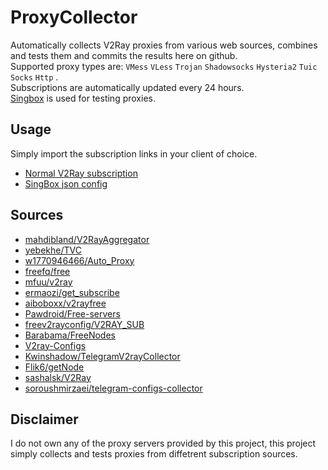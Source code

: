 # ProxyCollector
Automatically collects V2Ray proxies from various web sources, combines and tests them and commits the results here on github.  
Supported proxy types are: `VMess` `VLess` `Trojan` `Shadowsocks` `Hysteria2` `Tuic` `Socks` `Http` .  
Subscriptions are automatically updated every 24 hours.  
[Singbox](https://github.com/SagerNet/sing-box) is used for testing proxies.
## Usage
Simply import the subscription links in your client of choice.
- [Normal V2Ray subscription](https://raw.githubusercontent.com/Mahdi0024/ProxyCollector/master/sub/proxies.txt)
- [SingBox json config](https://raw.githubusercontent.com/Mahdi0024/ProxyCollector/master/sub/singbox.txt)
## Sources
- [mahdibland/V2RayAggregator](https://github.com/mahdibland/V2RayAggregator)
- [yebekhe/TVC](https://github.com/yebekhe/TVC)
- [w1770946466/Auto_Proxy](https://github.com/w1770946466/Auto_proxy)
- [freefq/free](https://github.com/freefq/free)
- [mfuu/v2ray](https://github.com/mfuu/v2ray)
- [ermaozi/get_subscribe](https://github.com/ermaozi/get_subscribe)
- [aiboboxx/v2rayfree](https://github.com/aiboboxx/v2rayfree)
- [Pawdroid/Free-servers](https://github.com/Pawdroid/Free-servers)
- [freev2rayconfig/V2RAY_SUB](https://github.com/freev2rayconfig/V2RAY_SUB)
- [Barabama/FreeNodes](https://github.com/Barabama/FreeNodes/tree/master/nodes)
- [V2ray-Configs](https://github.com/barry-far/V2ray-Configs)
- [Kwinshadow/TelegramV2rayCollector](https://github.com/Kwinshadow/TelegramV2rayCollector/tree/main)
- [Flik6/getNode](https://github.com/Flik6/getNode)
- [sashalsk/V2Ray](https://github.com/sashalsk/V2Ray/)
- [soroushmirzaei/telegram-configs-collector](https://github.com/soroushmirzaei/telegram-configs-collector)
## Disclaimer
I do not own any of the proxy servers provided by this project, this project simply collects and tests proxies from diffetrent subscription sources.
